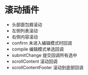 # 滚动插件
 - 头部面包屑滚动
 - 左侧列表滚动
 - 右侧内容滚动
 - confirm 未进入编辑模式时回调
 - compile 编辑模式单选回调
 - submitChange 提交回调所有选中
 - scrollContent 滚动回调
 - scrollContentFooter 滚动到底部回调